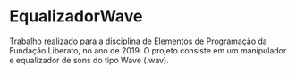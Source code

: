 # EqualizadorWave
Trabalho realizado para a disciplina de Elementos de Programação da Fundação Liberato, no ano de 2019. O projeto consiste em um manipulador e equalizador de sons do tipo Wave (.wav). 
